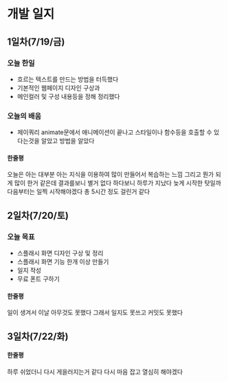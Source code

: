 # 개발 일지

## 1일차(7/19/금)
### 오늘 한일
 - 흐르는 텍스트를 만드는 방법을 터득했다
 - 기본적인 웹페이지 디자인 구상과
 - 메인컬러 및 구성 내용등을 정해 정리했다
### 오늘의 배움
 - 제이쿼리 animate문에서 애니메이션이 끝나고 스타일이나 함수등을 호출할 수 있다는것을 알았고 방법을 알았다
#### 한줄평
오늘은 아는 대부분 아는 지식을 이용하여 많이 만들어서 복습하는 느낌 그리고
뭔가 되게 많이 한거 같은데 결과를보니 별거 없다
하다보니 하루가 지났다 늦게 시작한 탓일까 다음부터는 일찍 시작해야겠다
총 5시간 정도 걸린거 같다

## 2일차(7/20/토)
### 오늘 목표
 - 스플래시 화면 디자인 구상 및 정리
 - 스플래시 화면 기능 한개 이상 만들기
 - 일지 작성
 - 무료 폰트 구하기
#### 한줄평
일이 생겨서 이날 아무것도 못했다 그래서 일지도 못쓰고 커밋도 못했다

## 3일차(7/22/화)

#### 한줄평
하루 쉬었더니 다시 게을러지는거 같다 다시 마음 잡고 열심히 해야겠다